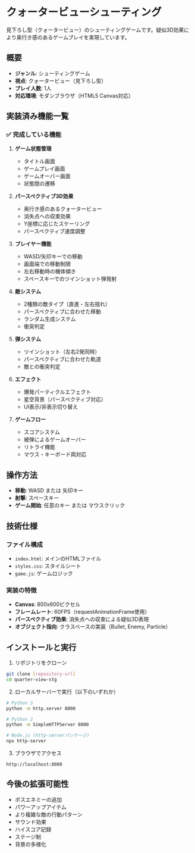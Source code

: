 # クォータービューシューティング

見下ろし型（クォータービュー）のシューティングゲームです。疑似3D効果により奥行き感のあるゲームプレイを実現しています。

## 概要
- **ジャンル**: シューティングゲーム
- **視点**: クォータービュー（見下ろし型）
- **プレイ人数**: 1人
- **対応環境**: モダンブラウザ（HTML5 Canvas対応）

## 実装済み機能一覧

### ✅ 完成している機能
1. **ゲーム状態管理**
   - タイトル画面
   - ゲームプレイ画面
   - ゲームオーバー画面
   - 状態間の遷移

2. **パースペクティブ3D効果**
   - 奥行き感のあるクォータービュー
   - 消失点への収束効果
   - Y座標に応じたスケーリング
   - パースペクティブ速度調整

3. **プレイヤー機能**
   - WASD/矢印キーでの移動
   - 画面端での移動制限
   - 左右移動時の機体傾き
   - スペースキーでのツインショット弾発射

4. **敵システム**
   - 2種類の敵タイプ（直進・左右揺れ）
   - パースペクティブに合わせた移動
   - ランダム生成システム
   - 衝突判定

5. **弾システム**
   - ツインショット（左右2発同時）
   - パースペクティブに合わせた軌道
   - 敵との衝突判定

6. **エフェクト**
   - 爆発パーティクルエフェクト
   - 星空背景（パースペクティブ対応）
   - UI表示/非表示切り替え

7. **ゲームフロー**
   - スコアシステム
   - 被弾によるゲームオーバー
   - リトライ機能
   - マウス・キーボード両対応

## 操作方法

- **移動**: WASD または 矢印キー
- **射撃**: スペースキー
- **ゲーム開始**: 任意のキー または マウスクリック

## 技術仕様

### ファイル構成
- `index.html`: メインのHTMLファイル
- `styles.css`: スタイルシート
- `game.js`: ゲームロジック

### 実装の特徴
- **Canvas**: 800x600ピクセル
- **フレームレート**: 60FPS（requestAnimationFrame使用）
- **パースペクティブ効果**: 消失点への収束による疑似3D表現
- **オブジェクト指向**: クラスベースの実装（Bullet, Enemy, Particle）

## インストールと実行

1. リポジトリをクローン
```bash
git clone [repository-url]
cd quarter-view-stg
```

2. ローカルサーバーで実行（以下のいずれか）
```bash
# Python 3
python -m http.server 8000

# Python 2
python -m SimpleHTTPServer 8000

# Node.js (http-serverパッケージ)
npx http-server
```

3. ブラウザでアクセス
```
http://localhost:8000
```

## 今後の拡張可能性
- ボスエネミーの追加
- パワーアップアイテム
- より複雑な敵の行動パターン
- サウンド効果
- ハイスコア記録
- ステージ制
- 背景の多様化

